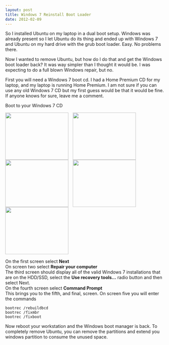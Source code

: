 ```yaml
---
layout: post
title: Windows 7 Reinstall Boot Loader
date: 2012-02-09
---
```


So I installed Ubuntu on my laptop in a dual boot setup. Windows was already present so I let Ubuntu do its thing and ended up with Windows 7 and Ubuntu on my hard drive with the grub boot loader. Easy. No problems there.  

Now I wanted to remove Ubuntu, but how do I do that and get the Windows boot loader back? It was way simpler than I thought it would be. I was expecting to do a full blown Windows repair, but no.  

First you will need a Windows 7 boot cd. I had a Home Premium CD for my laptop, and my laptop is running Home Premium. I am not sure if you can use any old Windows 7 CD but my first guess would be that it would be fine. If anyone knows for sure, leave me a comment.  

Boot to your Windows 7 CD  

<a href="http://2.bp.blogspot.com/-feEIR81_0L4/T1ghJuG6ErI/AAAAAAAABPg/JMnp8Mk9exk/s1600/Screenshot-2012-02-09_18.21.01.png" imageanchor="1" style="clear: left; margin-bottom: 1em; margin-right: 1em;" target="_blank"><img border="0" height="150" src="http://2.bp.blogspot.com/-feEIR81_0L4/T1ghJuG6ErI/AAAAAAAABPg/JMnp8Mk9exk/s200/Screenshot-2012-02-09_18.21.01.png" width="200"/></a><a href="http://2.bp.blogspot.com/-V3qN2eEjWrI/T1ghMNKCYSI/AAAAAAAABPw/YdrwnaGeHaA/s1600/Screenshot-2012-02-09_18.22.13.png" imageanchor="1" style="clear: left; margin-bottom: 1em; margin-right: 1em; text-align: center;" target="_blank"><img border="0" height="150" src="http://2.bp.blogspot.com/-V3qN2eEjWrI/T1ghMNKCYSI/AAAAAAAABPw/YdrwnaGeHaA/s200/Screenshot-2012-02-09_18.22.13.png" width="200"/></a><a href="http://1.bp.blogspot.com/-vz2aoB8OJP0/T1ghK4p1CdI/AAAAAAAABPo/du486Zf7iD4/s1600/Screenshot-2012-02-09_18.21.29.png" imageanchor="1" style="clear: left; margin-bottom: 1em; margin-right: 1em;" target="_blank"><img border="0" height="150" src="http://1.bp.blogspot.com/-vz2aoB8OJP0/T1ghK4p1CdI/AAAAAAAABPo/du486Zf7iD4/s200/Screenshot-2012-02-09_18.21.29.png" width="200"/></a><a href="http://4.bp.blogspot.com/-BbIZleEm5yE/T1ghNOPHXTI/AAAAAAAABP4/Si4DLdNnaZw/s1600/Screenshot-2012-02-09_18.22.28.png" imageanchor="1" style="clear: left; margin-bottom: 1em; margin-right: 1em; text-align: center;" target="_blank"><img border="0" height="150" src="http://4.bp.blogspot.com/-BbIZleEm5yE/T1ghNOPHXTI/AAAAAAAABP4/Si4DLdNnaZw/s200/Screenshot-2012-02-09_18.22.28.png" width="200"/></a><a href="http://3.bp.blogspot.com/-dwkT5ZdnJ04/T1ghN9WdGLI/AAAAAAAABQA/D6x5giZNxEc/s1600/Screenshot-2012-02-09_18.22.45.png" imageanchor="1" style="clear: left; margin-bottom: 1em; margin-right: 1em;" target="_blank"><img border="0" height="150" src="http://3.bp.blogspot.com/-dwkT5ZdnJ04/T1ghN9WdGLI/AAAAAAAABQA/D6x5giZNxEc/s200/Screenshot-2012-02-09_18.22.45.png" width="200"/></a>      

On the first screen select **Next**  
On screen two select **Repair your computer**  
The third screen should display all of the valid Windows 7 installations that are on the HDD/SSD, select the **Use recovery tools...** radio button and then select Next.  
On the fourth screen select **Command Prompt**  
This brings you to the fifth, and final, screen.  On screen five you will enter the commands  

`bootrec /rebuildbcd`  
`bootrec /fixmbr`  
`bootrec /fixboot`  


Now reboot your workstation and the Windows boot manager is back.  To completely remove Ubuntu, you can remove the partitions and extend you windows partition to consume the unused space.

